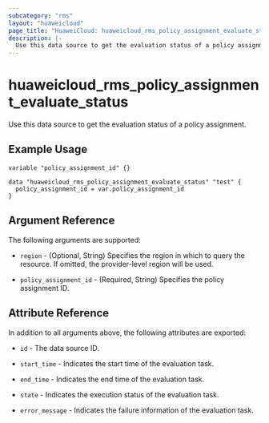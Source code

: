 ```yaml
---
subcategory: "rms"
layout: "huaweicloud"
page_title: "HuaweiCloud: huaweicloud_rms_policy_assignment_evaluate_status"
description: |-
  Use this data source to get the evaluation status of a policy assignment.
---
```


# huaweicloud_rms_policy_assignment_evaluate_status

Use this data source to get the evaluation status of a policy assignment.

## Example Usage

```hcl
variable "policy_assignment_id" {}

data "huaweicloud_rms_policy_assignment_evaluate_status" "test" {
  policy_assignment_id = var.policy_assignment_id
}
```

## Argument Reference

The following arguments are supported:

* `region` - (Optional, String) Specifies the region in which to query the resource.
  If omitted, the provider-level region will be used.

* `policy_assignment_id` - (Required, String) Specifies the policy assignment ID.

## Attribute Reference

In addition to all arguments above, the following attributes are exported:

* `id` - The data source ID.

* `start_time` - Indicates the start time of the evaluation task.

* `end_time` - Indicates the end time of the evaluation task.

* `state` - Indicates the execution status of the evaluation task.

* `error_message` - Indicates the failure information of the evaluation task.
